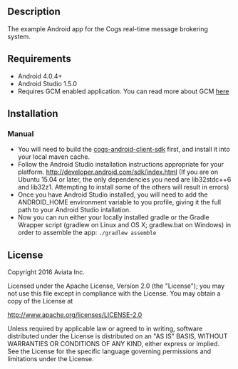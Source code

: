 ## Description
The example Android app for the Cogs real-time message brokering system.

## Requirements
* Android 4.0.4+
* Android Studio 1.5.0
* Requires GCM enabled application. You can read more about GCM [here](https://developers.google.com/cloud-messaging/)

## Installation
### Manual
* You will need to build the [cogs-android-client-sdk](https://github.com/cogswell-io/cogs-android-client-sdk) first, and install it into your local maven cache.
* Follow the Android Studio installation instructions appropriate for your platform. http://developer.android.com/sdk/index.html (If you are on Ubuntu 15.04 or later, the only dependencies you need are lib32stdc++6 and lib32z1. Attempting to install some of the others will result in errors)
* Once you have Android Studio installed, you will need to add the ANDROID_HOME environment variable to you profile, giving it the full path to your Android Studio intallation.
* Now you can run either your locally installed gradle or the Gradle Wrapper script (gradlew on Linux and OS X; gradlew.bat on Windows) in order to assemble the app: `./gradlew assemble`


## License

Copyright 2016 Aviata Inc.

Licensed under the Apache License, Version 2.0 (the "License");
you may not use this file except in compliance with the License.
You may obtain a copy of the License at

http://www.apache.org/licenses/LICENSE-2.0

Unless required by applicable law or agreed to in writing, software
distributed under the License is distributed on an "AS IS" BASIS,
WITHOUT WARRANTIES OR CONDITIONS OF ANY KIND, either express or implied.
See the License for the specific language governing permissions and
limitations under the License.
